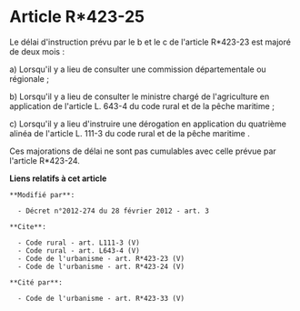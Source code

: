 # Article R*423-25

Le délai d'instruction prévu par le b et le c de l'article R*423-23 est majoré de deux mois : 

a) Lorsqu'il y a lieu de consulter une commission départementale ou régionale ; 

b) Lorsqu'il y a lieu de consulter le ministre chargé de l'agriculture en application de l'article L. 643-4 du code rural et
de la pêche maritime ; 

c) Lorsqu'il y a lieu d'instruire une dérogation en application du quatrième alinéa de l'article L. 111-3 du code rural et de
la pêche maritime . 

Ces majorations de délai ne sont pas cumulables avec celle prévue par l'article R*423-24.

**Liens relatifs à cet article**

	**Modifié par**:

	  - Décret n°2012-274 du 28 février 2012 - art. 3

	**Cite**:

	  - Code rural - art. L111-3 (V)
	  - Code rural - art. L643-4 (V)
	  - Code de l'urbanisme - art. R*423-23 (V)
	  - Code de l'urbanisme - art. R*423-24 (V)

	**Cité par**:

	  - Code de l'urbanisme - art. R*423-33 (V)
